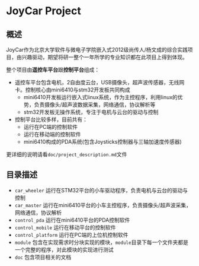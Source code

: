 JoyCar Project
==============

概述
----

JoyCar作为北京大学软件与微电子学院嵌入式2012级尚传人/杨文成的综合实践项目，由兴趣驱动，期望将研一整个一年所学的专业知识都在此项目上得到体现。

整个项目由**遥控车平台**跟**控制平台**组成：

- 遥控车平台包含电机，2自由度云台，USB摄像头，超声波传感器，无线网卡。控制核心由mini6410与stm32开发板共同构成
    * mini6410开发板运行嵌入式linux系统，作为主控程序，利用linux的优势，负责摄像头/超声波数据采集，网络通信，协议解析等
    * stm32开发板无操作系统，专注于电机与云台的驱动与控制
- 控制平台比较多样，目前共有：
    * 运行在PC端的控制软件
    * 运行在移动端的控制软件
    * mini6410构成的PDA系统(包含Joysticks控制器与三轴加速度传感器)

更详细的说明请看`doc/project_description.md`文件

目录描述
--------

- `car_wheeler` 运行在STM32平台的小车驱动程序，负责电机与云台的驱动与控制
- `car_master` 运行在mini6410平台的小车主控程序，负责摄像头/超声波采集，网络通信，协议解析
- `control_pda` 运行在mini6410平台的PDA控制软件
- `control_mobile` 运行在移动平台的控制软件
- `control_platform` 运行在PC端的上位机控制软件
- `module` 包含在实现需求时分块实现的模块，`module`目录下每一个文件夹都是一个完整的程序，对此模块的实现进行测试
- `doc` 包含项目相关的文档

